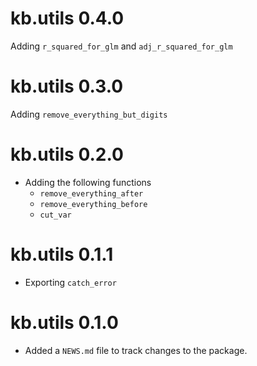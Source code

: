 # kb.utils 0.4.0

Adding `r_squared_for_glm` and `adj_r_squared_for_glm`

# kb.utils 0.3.0

Adding `remove_everything_but_digits`

# kb.utils 0.2.0

-   Adding the following functions
    -   `remove_everything_after`
    -   `remove_everything_before`
    -   `cut_var`

# kb.utils 0.1.1

-   Exporting `catch_error`

# kb.utils 0.1.0

-   Added a `NEWS.md` file to track changes to the package.
